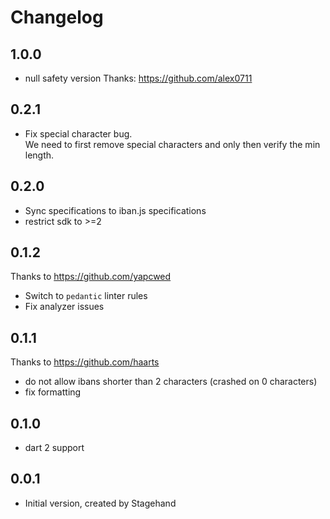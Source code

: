 # Changelog

## 1.0.0
- null safety version
  Thanks: https://github.com/alex0711

## 0.2.1
- Fix special character bug.  
  We need to first remove special characters and only then verify the min length.

## 0.2.0
- Sync specifications to iban.js specifications
- restrict sdk to >=2

## 0.1.2

Thanks to https://github.com/yapcwed
- Switch to `pedantic` linter rules
- Fix analyzer issues

## 0.1.1

Thanks to https://github.com/haarts
- do not allow ibans shorter than 2 characters (crashed on 0 characters)
- fix formatting

## 0.1.0

- dart 2 support

## 0.0.1

- Initial version, created by Stagehand
